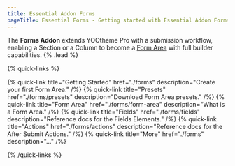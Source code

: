 ```yaml
---
title: Essential Addon Forms
pageTitle: Essential Forms - Getting started with Essential Addon Forms for YOOtheme Pro
---
```


The **Forms Addon** extends YOOtheme Pro with a submission workflow, enabling a Section or a Column to become a [Form Area](../forms/form-area) with full builder capabilities. {% .lead %}

{% quick-links %}

{% quick-link title="Getting Started" href="./forms" description="Create your first Form Area." /%}
{% quick-link title="Presets" href="./forms/presets" description="Download Form Area presets." /%}
{% quick-link title="Form Area" href="./forms/form-area" description="What is a Form Area." /%}
{% quick-link title="Fields" href="./forms/fields" description="Reference docs for the Fields Elements." /%}
{% quick-link title="Actions" href="./forms/actions" description="Reference docs for the After Submit Actions." /%}
{% quick-link title="More" href="./forms" description="..." /%}

{% /quick-links %}
